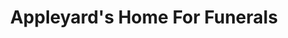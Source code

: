 ---
title: "Appleyard's Home For Funerals"
url: /rice-lake/appleyards-home-for-funerals/
shop: Bestattungen
---
